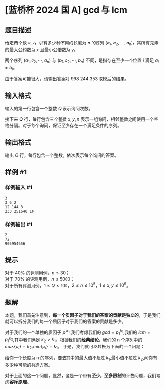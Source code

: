 # [蓝桥杯 2024 国 A] gcd 与 lcm

## 题目描述

给定两个数 $x,y$，求有多少种不同的长度为 $n$ 的序列 $(a_1,a_2,\cdots,a_n)$，其所有元素的最大公约数为 $x$ 且最小公倍数为 $y$。

两个序列 $(a_1,a_2,\cdots,a_n)$ 与 $(b_1,b_2,\cdots,b_n)$ 不同，是指存在至少一个位置 $i$ 满足 $a_i\neq b_i$。

由于答案可能很大，请输出答案对 $998\ 244\ 353$ 取模后的结果。

## 输入格式

输入的第一行包含一个整数 $Q$ 表示询问次数。

接下来 $Q$ 行，每行包含三个整数 $x,y,n$ 表示一组询问，相邻整数之间使用一个空格分隔。对于每个询问，保证至少存在一个满足条件的序列。

## 输出格式

输出 $Q$ 行，每行包含一个整数，依次表示每个询问的答案。

## 样例 #1

### 样例输入 #1

```
3
3 6 2
12 144 3
233 251640 10
```

### 样例输出 #1

```
2
72
905954656
```

## 提示

对于 $40\%$ 的评测用例，$n\le 30$；  
对于 $70\%$ 的评测用例，$n\le 5000$；  
对于所有评测用例，$1\le Q\le 100$，$2\le n\le 10^5$，$1\le x,y\le 10^9$。


## 题解
本题，我们首先注意到，**每一个质因子对于我们的答案的贡献是独立的**，于是我们就可以拆分我们的每一个质因子对于我们的答案的贡献是多少。

对于我们的一个单独的质因子 $p_{1}^{k_{1}}$,我们考虑我们的 $gcd=p_{1}^{k_{1}}$,我们的 $lcm=p_{1}^{k_{2}}$,其中我们满足 $k_{2}>k_{1}$。根据我们的**经典结论**，我们的 n 个序列中的 $max\{p_{i}\}=k_{2},min\{p_{i}\}=k_{1}，$ 于是，我们就可以转换为下面的一个问题：

给你一个长度为 n 的序列，要去其中的最大值不超过 $k_{1}$,最小值不超过 $k_{2}$,问你有多少种可能的构造方案。

对于上面的这一个问题，显然，这是一个带有**至少，至多限制**的计数问题，我们考虑**容斥原理**。